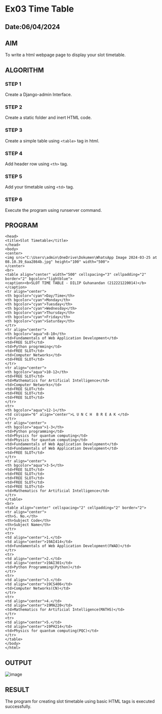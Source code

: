# Ex03 Time Table
## Date:06/04/2024

## AIM
To write a html webpage page to display your slot timetable.

## ALGORITHM
### STEP 1
Create a Django-admin Interface.

### STEP 2
Create a static folder and inert HTML code.

### STEP 3
Create a simple table using ```<table>``` tag in html.

### STEP 4
Add header row using ```<th>``` tag.

### STEP 5
Add your timetable using ```<td>``` tag.

### STEP 6
Execute the program using runserver command.

## PROGRAM
```
<head>
<title>Slot Timetable</title>
</head>
<body>
<center>
<img src="C:\Users\admin\OneDrive\Dokumen\WhatsApp Image 2024-03-25 at 08.10.39_6aa2864b.jpg" height="100" width="500">
</center>
<br>
<table align="center" width="500" cellspacing="3" cellpadding="2" border="2" bgcolor="lightblue">
<caption><b>SLOT TIME TABLE - DILIP Guhanandan (212221220014)</b></caption>
<tr align="center">
<th bgcolor="cyan">Day/Time</th>
<th bgcolor="cyan">Monday</th>
<th bgcolor="cyan">Tuesday</th>
<th bgcolor="cyan">Wednesday</th>
<th bgcolor="cyan">Thursday</th>
<th bgcolor="cyan">Friday</th>
<th bgcolor="cyan">Saturday</th>
</tr>
<tr align="center">
<th bgcolor="aqua">8-10</th>
<td>Fundamentals of Web Application Development</td>
<td>FREE SLOT</td>
<td>Python progrmming</td>
<td>FREE SLOT</td>
<td>Computer Networks</td>
<td>FREE SLOT</td>
</tr>
<tr align="center">
<th bgcolor="aqua">10-12</th>
<td>FREE SLOT</td>
<td>Mathematics for Artificial Intelligence</td>
<td>Computer Networks</td>
<td>FREE SLOT</td>
<td>FREE SLOT</td>
<td>FREE SLOT</td>
</tr>
<tr>
<th bgcolor="aqua">12-1</th>
<td colspan="6" align="center">L U N C H  B R E A K </td>
</tr>
<tr align="center">
<th bgcolor="aqua">1-3</th>
<td>Python programming</td>
<td>Physics for quantum computing</td>
<td>Physics for qauntum computing</td>
<td>Fundamentals of Web Application Development</td>
<td>Fundamentals of Web Application Development</td>
<td>FREE SLOT</td>
</tr>
<tr align="center">
<th bgcolor="aqua">3-5</th>
<td>FREE SLOT</td>
<td>FREE SLOT</td>
<td>FREE SLOT</td>
<td>FREE SLOT</td>
<td>FREE SLOT</td>
<td>Mathematics for Artificial Intelligence</td>
</tr>
</table>
<br>
<table align="center" cellspacing="2" cellpadding="2" border="2">
<tr align="center">
<th>S. No.</th>
<th>Subject Code</th>
<th>Subject Name</th>
</tr>
<tr>
<td align="center">1.</td>
<td align="center">19AI414</td>
<td>Fundamentals of Web Application Development(FWAD)</td>
</tr>
<tr>
<td align="center">2.</td>
<td align="center">19AI301</td>
<td>Python Programming(Python)</td>
</tr>
<tr>
<td align="center">3.</td>
<td align="center">19CS406</td>
<td>Computer Networks(CN)</td>
</tr>
<tr>
<td align="center">4.</td>
<td align="center">19MA220</td>
<td>Mathematics for Artificial Intelligence(MATHS)</td>
</tr>
<tr>
<td align="center">5.</td>
<td align="center">19PH214</td>
<td>Physics for quantum computing(PQC)</td>
</tr>
</table>
</body>
</html>

```

## OUTPUT
![image](https://github.com/Guhanandan/slot/assets/100425381/2ebce3a1-64b4-4e2d-a959-8af4a932b4ae)



## RESULT
The program for creating slot timetable using basic HTML tags is executed successfully.
